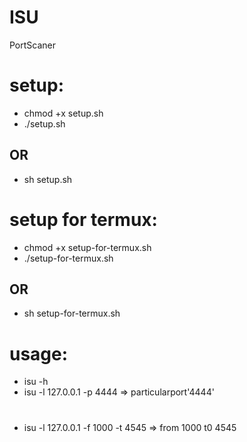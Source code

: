 # ISU
PortScaner

# setup:
* chmod +x setup.sh
* ./setup.sh
## OR
* sh setup.sh

# setup for termux:
* chmod +x setup-for-termux.sh
* ./setup-for-termux.sh
##  OR
* sh setup-for-termux.sh

# usage:
* isu -h
* isu -l 127.0.0.1 -p 4444
          => particularport'4444'
#
* isu -l 127.0.0.1 -f 1000 -t 4545
          => from 1000 t0 4545
